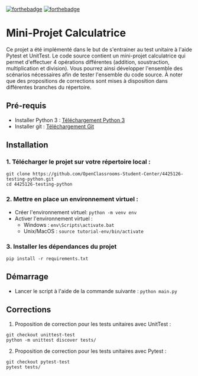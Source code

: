 [![forthebadge](https://forthebadge.com/images/badges/made-with-python.svg)](https://forthebadge.com) [![forthebadge](https://forthebadge.com/images/badges/built-with-love.svg)](https://forthebadge.com)
# Mini-Projet Calculatrice

Ce projet a été implémenté dans le but de s'entrainer au test unitaire à l'aide Pytest et UnitTest. Le code source
contient un mini-projet calculatrice qui permet d'effectuer 4 opérations différentes (addition, soustraction, 
multiplication et division). Vous pourrez ainsi développer l'ensemble des scénarios nécessaires afin de tester 
l'ensemble du code source. À noter que des propositions de corrections sont mises à disposition dans différentes branches 
du répertoire.

## Pré-requis

* Installer Python 3 : [Téléchargement Python 3](https://www.python.org/downloads/)
* Installer git : [Téléchargement Git](https://git-scm.com/book/fr/v2/D%C3%A9marrage-rapide-Installation-de-Git)

## Installation

### 1. Télécharger le projet sur votre répertoire local : 
```
git clone https://github.com/OpenClassrooms-Student-Center/4425126-testing-python.git 
cd 4425126-testing-python
```
### 2. Mettre en place un environnement virtuel :
* Créer l'environnement virtuel: `python -m venv env`
* Activer l'environnement virtuel :
    * Windows : `env\Scripts\activate.bat`
    * Unix/MacOS : `source tutorial-env/bin/activate`
    
### 3. Installer les dépendances du projet
```
pip install -r requirements.txt
```

## Démarrage
* Lancer le script à l'aide de la commande suivante : `python main.py`

## Corrections
1. Proposition de correction pour les tests unitaires avec UnitTest :
```
git checkout unittest-test
python -m unittest discover tests/
```

2. Proposition de correction pour les tests unitaires avec Pytest :
```
git checkout pytest-test
pytest tests/
```


